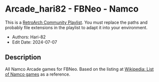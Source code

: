 # Arcade_hari82 - FBNeo - Namco

This is a [RetroArch Community
Playlist](https://github.com/thingsiplay/retroarch-community-playlists). You must
replace the paths and probably file extensions in the playlist to adapt it into
your environment.

- Authors: Hari-82
- Edit Date: 2024-07-07

## Description

All Namco Arcade games for FBNeo. Based on the listing at [Wikipedia: List of
Namco games](https://en.wikipedia.org/wiki/List_of_Namco_games) as a reference.
